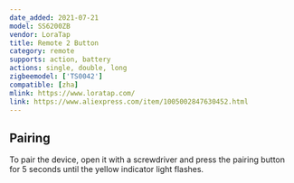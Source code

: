 ```yaml
---
date_added: 2021-07-21
model: SS6200ZB
vendor: LoraTap
title: Remote 2 Button
category: remote
supports: action, battery
actions: single, double, long
zigbeemodel: ['TS0042']
compatible: [zha]
mlink: https://www.loratap.com/
link: https://www.aliexpress.com/item/1005002847630452.html
---
```


## Pairing
To pair the device, open it with a screwdriver and press the pairing button for 5 seconds until the yellow indicator light flashes.